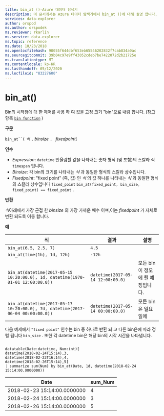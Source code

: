 ```yaml
---
title: bin_at ()-Azure 데이터 탐색기
description: 이 문서에서는 Azure 데이터 탐색기에서 bin_at ()에 대해 설명 합니다.
services: data-explorer
author: orspod
ms.author: orspodek
ms.reviewer: rkarlin
ms.service: data-explorer
ms.topic: reference
ms.date: 10/23/2018
ms.openlocfilehash: 90055f644dbf653eb65546202832f7cab834a0ac
ms.sourcegitcommit: 39b04c97e9ff43052cdeb7be7422072d2b21725e
ms.translationtype: MT
ms.contentlocale: ko-KR
ms.lasthandoff: 05/12/2020
ms.locfileid: "83227600"
---
```

# <a name="bin_at"></a>bin_at()

Bin의 시작점에 대 한 제어를 사용 하 여 값을 고정 크기 "bin"으로 내림 합니다.
(참고 항목 [`bin function`](./binfunction.md) )

**구문**

`bin_at``(` *식* `,` *binsize* `, ` *fixedpoint*`)`

**인수**

* *Expression*: `datetime` 반올림할 값을 나타내는 숫자 형식 (및 포함)의 스칼라 식 `timespan` 입니다.
* *Binsize*: 각 bin의 크기를 나타내는 *식* 과 동일한 형식의 스칼라 상수입니다. 
* *Fixedpoint*: "fixed point" (즉, 값) 인 *식* 의 값 하나를 나타내는 *식* 과 동일한 형식의 스칼라 상수입니다 `fixed_point` `bin_at(fixed_point, bin_size, fixed_point) == fixed_point` .

**반환**

*식*아래에서 가장 근접 한 *binsize* 의 가장 가까운 배수 이며,이는 *fixedpoint* 가 자체로 변환 되도록 이동 합니다.

**예**

|식                                                                    |결과                           |설명                   |
|------------------------------------------------------------------------------|---------------------------------|---------------------------|
|`bin_at(6.5, 2.5, 7)`                                                         |`4.5`                            ||
|`bin_at(time(1h), 1d, 12h)`                                                   |`-12h`                           ||
|`bin_at(datetime(2017-05-15 10:20:00.0), 1d, datetime(1970-01-01 12:00:00.0))`|`datetime(2017-05-14 12:00:00.0)`|모든 bin이 정오에 될 예정입니다.   |
|`bin_at(datetime(2017-05-17 10:20:00.0), 7d, datetime(2017-06-04 00:00:00.0))`|`datetime(2017-05-14 00:00:00.0)`|모든 bin은 일요일에|


다음 예제에서 `"fixed point"` 인수는 bin 중 하나로 반환 되 고 다른 bin은에 따라 정렬 됩니다 `bin_size` . 또한 각 datetime bin은 해당 bin의 시작 시간을 나타냅니다.

<!-- csl: https://help.kusto.windows.net:443/Samples -->
```kusto

datatable(Date:datetime, Num:int)[
datetime(2018-02-24T15:14),3,
datetime(2018-02-23T16:14),4,
datetime(2018-02-26T15:14),5]
| summarize sum(Num) by bin_at(Date, 1d, datetime(2018-02-24 15:14:00.0000000)) 
```

|Date|sum_Num|
|---|---|
|2018-02-23 15:14:00.0000000|4|
|2018-02-24 15:14:00.0000000|3|
|2018-02-26 15:14:00.0000000|5|
